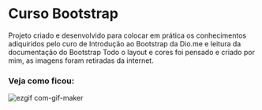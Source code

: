 # Curso Bootstrap
Projeto criado e desenvolvido para colocar em prática os conhecimentos adiquiridos pelo curo de Introdução ao Bootstrap da Dio.me e leitura da documentação do Bootstrap
Todo o layout e cores foi pensado e criado por mim, as imagens foram retiradas da internet.
### Veja como ficou:

![ezgif com-gif-maker](https://user-images.githubusercontent.com/69050591/171040551-b41d0a6b-eaa9-4f82-bfad-325540ff1393.gif)
